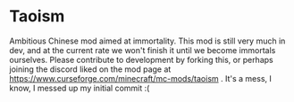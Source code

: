 # Taoism
Ambitious Chinese mod aimed at immortality. This mod is still very much in dev, and at the current rate we won't finish it until we become immortals ourselves. Please contribute to development by forking this, or perhaps joining the discord liked on the mod page at https://www.curseforge.com/minecraft/mc-mods/taoism .
It's a mess, I know, I messed up my initial commit :(
